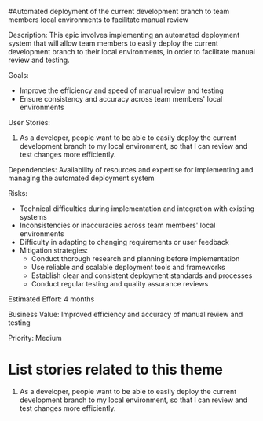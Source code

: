 #Automated deployment of the current development branch to team members local environments to facilitate manual review

Description: This epic involves implementing an automated deployment system that will allow team members to easily deploy the current development branch to their local environments, in order to facilitate manual review and testing.

Goals: 
- Improve the efficiency and speed of manual review and testing
- Ensure consistency and accuracy across team members' local environments

User Stories: 

1. As a developer, people want to be able to easily deploy the current development branch to my local environment, so that I can review and test changes more efficiently.

Dependencies: Availability of resources and expertise for implementing and managing the automated deployment system

Risks: 
- Technical difficulties during implementation and integration with existing systems 
- Inconsistencies or inaccuracies across team members' local environments 
- Difficulty in adapting to changing requirements or user feedback 
- Mitigation strategies:
  - Conduct thorough research and planning before implementation
  - Use reliable and scalable deployment tools and frameworks 
  - Establish clear and consistent deployment standards and processes 
  - Conduct regular testing and quality assurance reviews

Estimated Effort: 4 months

Business Value: Improved efficiency and accuracy of manual review and testing

Priority: Medium

# List stories related to this theme

1. As a developer, people want to be able to easily deploy the current development branch to my local environment, so that I can review and test changes more efficiently.
